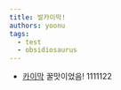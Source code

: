 ```yaml
---
title: 발카이막!
authors: yoonu
tags:
  - test
  - obsidiosaurus
---
```


* [카이막](//kaymak) 꿀맛이었음! 1111122


